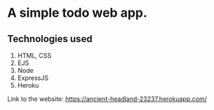 # A simple todo web app.

## Technologies used

 1. HTML, CSS
 2. EJS
 3. Node
 4. ExpressJS
 5. Heroku

 Link to the website: https://ancient-headland-23237.herokuapp.com/
